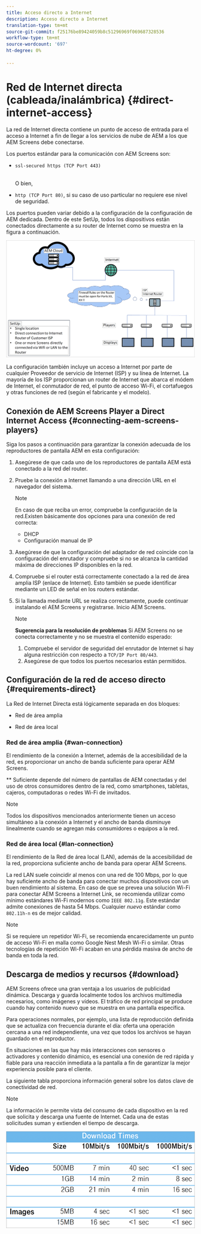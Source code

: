 ```yaml
---
title: Acceso directo a Internet
description: Acceso directo a Internet
translation-type: tm+mt
source-git-commit: f25176be89424059b8c51296969f069687328536
workflow-type: tm+mt
source-wordcount: '697'
ht-degree: 0%

---
```



# Red de Internet directa (cableada/inalámbrica) {#direct-internet-access}

La red de Internet directa contiene un punto de acceso de entrada para el acceso a Internet a fin de llegar a los servicios de nube de AEM a los que AEM Screens debe conectarse.

Los puertos estándar para la comunicación con AEM Screens son:
* `ssl-secured https (TCP Port 443)`

   <br>O bien,</br>

* `http (TCP Port 80)`, si su caso de uso particular no requiere ese nivel de seguridad.

Los puertos pueden variar debido a la configuración de la configuración de AEM dedicada. Dentro de este SetUp, todos los dispositivos están conectados directamente a su router de Internet como se muestra en la figura a continuación.

![](/help/assets/direct-access-2.png)

La configuración también incluye un acceso a Internet por parte de cualquier Proveedor de servicio de Internet (ISP) y su línea de Internet. La mayoría de los ISP proporcionan un router de Internet que abarca el módem de Internet, el conmutador de red, el punto de acceso Wi-Fi, el cortafuegos y otras funciones de red (según el fabricante y el modelo).

## Conexión de AEM Screens Player a Direct Internet Access {#connecting-aem-screens-players}

Siga los pasos a continuación para garantizar la conexión adecuada de los reproductores de pantalla AEM en esta configuración:

1. Asegúrese de que cada uno de los reproductores de pantalla AEM está conectado a la red del router.
1. Pruebe la conexión a Internet llamando a una dirección URL en el navegador del sistema.

   >[!NOTE]
   >En caso de que reciba un error, compruebe la configuración de la red.Existen básicamente dos opciones para una conexión de red correcta:
   >* DHCP
   >* Configuración manual de IP


1. Asegúrese de que la configuración del adaptador de red coincide con la configuración del enrutador y compruebe si no se alcanza la cantidad máxima de direcciones IP disponibles en la red.

1. Compruebe si el router está correctamente conectado a la red de área amplia ISP (enlace de Internet). Esto también se puede identificar mediante un LED de señal en los routers estándar.
1. Si la llamada mediante URL se realiza correctamente, puede continuar instalando el AEM Screens y registrarse. Inicio AEM Screens.

   >[!NOTE]
   >**Sugerencia para la resolución de problemas**
   >Si AEM Screens no se conecta correctamente y no se muestra el contenido esperado:
   >
   >1. Compruebe el servidor de seguridad del enrutador de Internet si hay alguna restricción con respecto a `TCP/IP Port 80/443`.
   >1. Asegúrese de que todos los puertos necesarios están permitidos.


## Configuración de la red de acceso directo {#requirements-direct}

La Red de Internet Directa está lógicamente separada en dos bloques:

* Red de área amplia

* Red de área local

### Red de área amplia {#wan-connection}

El rendimiento de la conexión a Internet, además de la accesibilidad de la red, es proporcionar un ancho de banda suficiente para operar AEM Screens.

** Suficiente depende del número de pantallas de AEM conectadas y del uso de otros consumidores dentro de la red, como smartphones, tabletas, cajeros, computadoras o redes Wi-Fi de invitados.

>[!NOTE]
>
>Todos los dispositivos mencionados anteriormente tienen un acceso simultáneo a la conexión a Internet y el ancho de banda disminuye linealmente cuando se agregan más consumidores o equipos a la red.

### Red de área local {#lan-connection}

El rendimiento de la Red de área local (LAN), además de la accesibilidad de la red, proporciona suficiente ancho de banda para operar AEM Screens.

La red LAN suele coincidir al menos con una red de 100 Mbps, por lo que hay suficiente ancho de banda para conectar muchos dispositivos con un buen rendimiento al sistema.
En caso de que se prevea una solución Wi-Fi para conectar AEM Screens a Internet Link, se recomienda utilizar como mínimo estándares Wi-Fi modernos como `IEEE 802.11g`. Este estándar admite conexiones de hasta 54 Mbps. Cualquier *nuevo* estándar como `802.11h-n` es de mejor calidad.

>[!NOTE]
>
>Si se requiere un repetidor Wi-Fi, se recomienda encarecidamente un punto de acceso Wi-Fi en malla como Google Nest Mesh Wi-Fi o similar. Otras tecnologías de repetición Wi-Fi acaban en una pérdida masiva de ancho de banda en toda la red.

## Descarga de medios y recursos {#download}

AEM Screens ofrece una gran ventaja a los usuarios de publicidad dinámica. Descarga y guarda localmente todos los archivos multimedia necesarios, como imágenes y vídeos. El tráfico de red principal se produce cuando hay contenido nuevo que se muestra en una pantalla específica.

Para operaciones normales, por ejemplo, una lista de reproducción definida que se actualiza con frecuencia durante el día: oferta una operación cercana a una red independiente, una vez que todos los archivos se hayan guardado en el reproductor.

En situaciones en las que hay más interacciones con sensores o activadores y contenido dinámico, es esencial una conexión de red rápida y fiable para una reacción inmediata a la pantalla a fin de garantizar la mejor experiencia posible para el cliente.

La siguiente tabla proporciona información general sobre los datos clave de conectividad de red.

>[!NOTE]
>
>La información le permite vista del consumo de cada dispositivo en la red que solicita y descarga una fuente de Internet. Cada una de estas solicitudes suman y extienden el tiempo de descarga.

![](/help/assets/download-times-direct.png)

